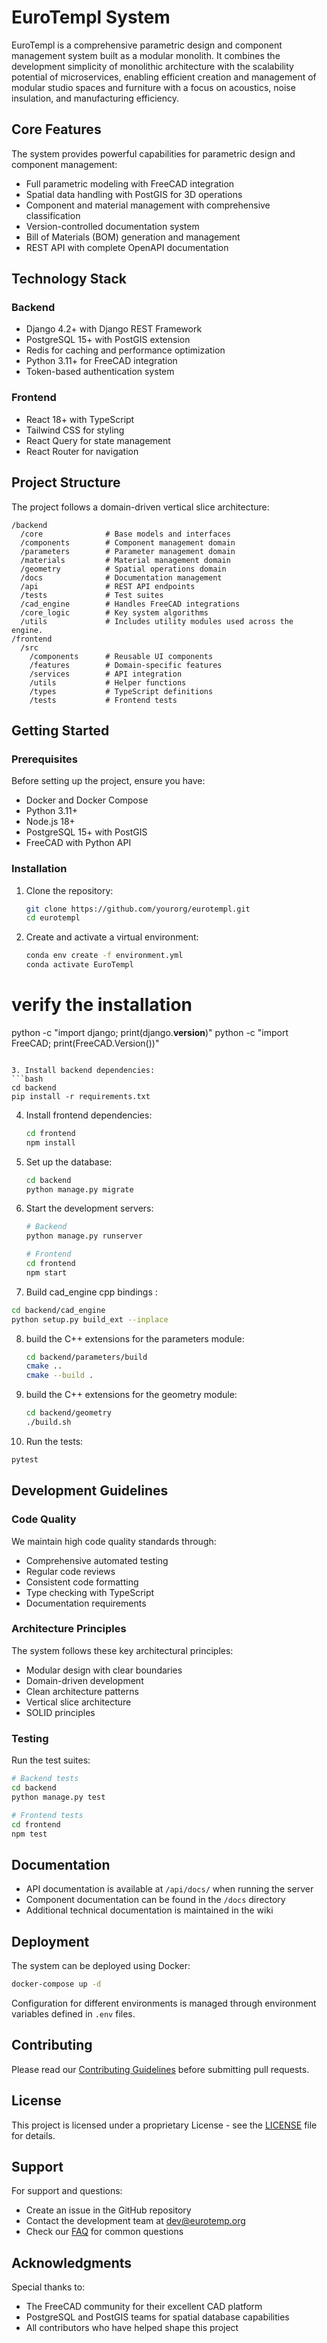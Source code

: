 # EuroTempl System

EuroTempl is a comprehensive parametric design and component management system built as a modular monolith. It combines the development simplicity of monolithic architecture with the scalability potential of microservices, enabling efficient creation and management of modular studio spaces and furniture with a focus on acoustics, noise insulation, and manufacturing efficiency.

## Core Features

The system provides powerful capabilities for parametric design and component management:

- Full parametric modeling with FreeCAD integration
- Spatial data handling with PostGIS for 3D operations
- Component and material management with comprehensive classification
- Version-controlled documentation system
- Bill of Materials (BOM) generation and management
- REST API with complete OpenAPI documentation

## Technology Stack

### Backend
- Django 4.2+ with Django REST Framework
- PostgreSQL 15+ with PostGIS extension
- Redis for caching and performance optimization
- Python 3.11+ for FreeCAD integration
- Token-based authentication system

### Frontend
- React 18+ with TypeScript
- Tailwind CSS for styling
- React Query for state management
- React Router for navigation

## Project Structure

The project follows a domain-driven vertical slice architecture:

```
/backend
  /core              # Base models and interfaces
  /components        # Component management domain
  /parameters        # Parameter management domain
  /materials         # Material management domain
  /geometry          # Spatial operations domain
  /docs              # Documentation management
  /api               # REST API endpoints
  /tests             # Test suites
  /cad_engine        # Handles FreeCAD integrations
  /core_logic        # Key system algorithms
  /utils             # Includes utility modules used across the engine.
/frontend
  /src
    /components      # Reusable UI components
    /features        # Domain-specific features
    /services        # API integration
    /utils           # Helper functions
    /types           # TypeScript definitions
    /tests           # Frontend tests
```

## Getting Started

### Prerequisites

Before setting up the project, ensure you have:

- Docker and Docker Compose
- Python 3.11+
- Node.js 18+
- PostgreSQL 15+ with PostGIS
- FreeCAD with Python API

### Installation

1. Clone the repository:
   ```bash
   git clone https://github.com/yourorg/eurotempl.git
   cd eurotempl
   ```

2. Create and activate a virtual environment:
   ```bash
   conda env create -f environment.yml
   conda activate EuroTempl  
# verify the installation
   python -c "import django; print(django.__version__)"
   python -c "import FreeCAD; print(FreeCAD.Version())"
   ```

3. Install backend dependencies:
   ```bash
   cd backend
   pip install -r requirements.txt
   ```

4. Install frontend dependencies:
   ```bash
   cd frontend
   npm install
   ```

5. Set up the database:
   ```bash
   cd backend
   python manage.py migrate
   ```

6. Start the development servers:
   ```bash
   # Backend
   python manage.py runserver

   # Frontend
   cd frontend
   npm start
   ```

7. Build cad_engine cpp bindings :

```bash
cd backend/cad_engine
python setup.py build_ext --inplace   
```

8. build the C++ extensions for the parameters module:

   ```bash
   cd backend/parameters/build
   cmake ..
   cmake --build .
   ```
9. build the C++ extensions for the geometry module:

   ```bash
   cd backend/geometry
   ./build.sh
   ```

10. Run the tests:

   ```bash
   pytest
   ```

## Development Guidelines

### Code Quality

We maintain high code quality standards through:

- Comprehensive automated testing
- Regular code reviews
- Consistent code formatting
- Type checking with TypeScript
- Documentation requirements

### Architecture Principles

The system follows these key architectural principles:

- Modular design with clear boundaries
- Domain-driven development
- Clean architecture patterns
- Vertical slice architecture
- SOLID principles

### Testing

Run the test suites:

```bash
# Backend tests
cd backend
python manage.py test

# Frontend tests
cd frontend
npm test
```

## Documentation

- API documentation is available at `/api/docs/` when running the server
- Component documentation can be found in the `/docs` directory
- Additional technical documentation is maintained in the wiki

## Deployment

The system can be deployed using Docker:

```bash
docker-compose up -d
```

Configuration for different environments is managed through environment variables defined in `.env` files.

## Contributing

Please read our [Contributing Guidelines](CONTRIBUTING.md) before submitting pull requests.

## License

This project is licensed under a proprietary License - see the [LICENSE](LICENSE) file for details.

## Support

For support and questions:

- Create an issue in the GitHub repository
- Contact the development team at dev@eurotemp.org
- Check our [FAQ](FAQ.md) for common questions

## Acknowledgments

Special thanks to:
- The FreeCAD community for their excellent CAD platform
- PostgreSQL and PostGIS teams for spatial database capabilities
- All contributors who have helped shape this project